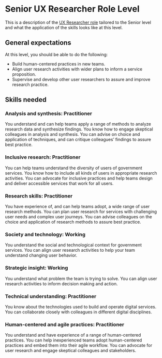 # Senior UX Researcher Role Level
This is a description of the [UX Researcher role](ux-researcher-role-overview.md) tailored to the Senior level and what the application of the skills looks like at this level.

## General expectations
At this level, you should be able to do the following:
* Build human-centered practices in new teams.
* Align user research activities with wider plans to inform a service proposition.
* Supervise and develop other user researchers to assure and improve research practice.

## Skills needed

### Analysis and synthesis: Practitioner
You understand and can help teams apply a range of methods to analyze research data and synthesize findings. You know how to engage skeptical colleagues in analysis and synthesis. You can advise on choice and application of techniques, and can critique colleagues’ findings to assure best practice.

### Inclusive research: Practitioner
You can help teams understand the diversity of users of government services. You know how to include all kinds of users in appropriate research activities. You can advocate for inclusive practices and help teams design and deliver accessible services that work for all users.

### Research skills: Practitioner
You have experience of, and can help teams adopt, a wide range of user research methods. You can plan user research for services with challenging user needs and complex user journeys. You can advise colleagues on the choice and application of research methods to assure best practice.

### Society and technology: Working
You understand the social and technological context for government services. You can align user research activities to help your team understand changing user behavior.

### Strategic insight: Working
You understand what problem the team is trying to solve. You can align user research activities to inform decision making and action.

### Technical understanding: Practitioner
You know about the technologies used to build and operate digital services. You can collaborate closely with colleagues in different digital disciplines.

### Human-centered and agile practices: Practitioner
You understand and have experience of a range of human-centered practices. You can help inexperienced teams adopt human-centered practices and embed them into their agile workflow. You can advocate for user research and engage skeptical colleagues and stakeholders.
